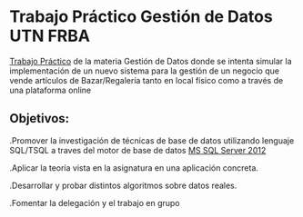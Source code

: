 # Trabajo Práctico Gestión de Datos UTN FRBA 

[Trabajo Práctico](Documentos/Enunciado.pdf) de la materia Gestión de Datos donde se intenta simular la implementación de un nuevo
sistema para la gestión de un negocio que vende artículos de Bazar/Regalería tanto en local físico como a través de una plataforma online

## Objetivos:

  .Promover la investigación de técnicas de base de datos utilizando lenguaje SQL/TSQL a traves del motor de base de datos [MS SQL Server 2012](https://www.microsoft.com/es-es/download/details.aspx?id=56042)
  
  .Aplicar la teoría vista en la asignatura en una aplicación concreta.
  
  .Desarrollar y probar distintos algoritmos sobre datos reales.
  
  .Fomentar la delegación y el trabajo en grupo
